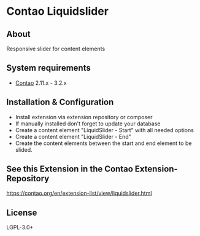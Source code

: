 Contao Liquidslider
======================

About
-----

Responsive slider for content elements

System requirements
-------------------

* [Contao](https://github.com/contao/core) 2.11.x - 3.2.x

Installation & Configuration
----------------------------

* Install extension via extension repository or composer
* If manually installed don't forget to update your database
* Create a content element "LiquidSlider - Start" with all needed options
* Create a content element "LiquidSlider - End"
* Create the content elements between the start and end element to be slided.


See this Extension in the Contao Extension-Repository
---------------

https://contao.org/en/extension-list/view/liquidslider.html


License
---------------
LGPL-3.0+